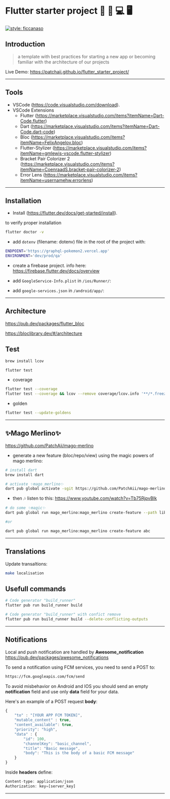 # Flutter starter project 🚦 📱 💻 🖥️

[![style: ficcanaso](https://img.shields.io/badge/style-ficcanaso-yellow)](https://github.com/dbbd59/ficcanaso)

## Introduction

> a template with best practices for starting a new app or becoming familiar with the architecture of our projects

Live Demo: <https://patchaii.github.io/flutter_starter_project/>

---

## Tools

- VSCode (<https://code.visualstudio.com/download>).
- VSCode Extensions
  - Flutter (<https://marketplace.visualstudio.com/items?itemName=Dart-Code.flutter>)
  - Dart (<https://marketplace.visualstudio.com/items?itemName=Dart-Code.dart-code>)
  - Bloc (<https://marketplace.visualstudio.com/items?itemName=FelixAngelov.bloc>)
  - Flutter-Stylizer (<https://marketplace.visualstudio.com/items?itemName=gmlewis-vscode.flutter-stylizer>)
  - Bracket Pair Colorizer 2 (<https://marketplace.visualstudio.com/items?itemName=CoenraadS.bracket-pair-colorizer-2>)
  - Error Lens (<https://marketplace.visualstudio.com/items?itemName=usernamehw.errorlens>)

---

## Installation

- Install (<https://flutter.dev/docs/get-started/install>).

to verify proper installation

```sh
flutter doctor -v
```

- add `dotenv` (filename: dotenv) file in the root of the project with:

```sh
ENDPOINT='https://graphql-pokemon2.vercel.app'
ENVIRONMENT='dev/prod/qa'
```

- create a firebase project. info here:
<https://firebase.flutter.dev/docs/overview>

- add `GoogleService-Info.plist` in `/ios/Runner/`:
- add `google-services.json` in `/android/app/`:

---

## Architecture

<https://pub.dev/packages/flutter_bloc>

<https://bloclibrary.dev/#/architecture>

## Test

```sh
brew install lcov
```

```sh
flutter test
```

- coverage

```sh
flutter test --coverage
flutter test --coverage && lcov --remove coverage/lcov.info '**/*.freezed.dart' '**/*.g.dart' '**/*.graphql.dart' '**/*.part.dart' '**/*.config.dart' '**/*_event.dart' '**/*_state.dart' '**/*_repo.dart' '**/core/*' '**/*_controller.dart' '**/alert/*.dart' -o coverage/lcov.info && genhtml coverage/lcov.info --output=coverage && open coverage/index.html

```

- golden

```sh
flutter test --update-goldens
```

---

## ✨Mago Merlino✨

<https://github.com/PatchAii/mago-merlino>

- generate a new feature (bloc/repo/view) using the magic powers of mago merlino:

```sh
# install dart
brew install dart

# activate ✨mago_merlino✨
dart pub global activate -sgit https://github.com/PatchAii/mago-merlino.git

```

- then 🎶 listen to this: <https://www.youtube.com/watch?v=Tb75RjpvBIk>

```sh
# do some ✨magic✨
dart pub global run mago_merlino:mago_merlino create-feature --path lib/feature/abc

#or

dart pub global run mago_merlino:mago_merlino create-feature abc
```

---

## Translations

Update transaltions:

```sh
make localisation
```

## Usefull commands

```sh
# Code generator "build_runner"
flutter pub run build_runner build

# Code generator "build_runner" with confict remove
flutter pub run build_runner build --delete-conflicting-outputs
```

---

## Notifications

Local and push notification are handled by **Awesome_notification**
<https://pub.dev/packages/awesome_notifications>

To send a notification using FCM services, you need to send a POST to:

```sh
https://fcm.googleapis.com/fcm/send
```

To avoid misbehavior on Android and IOS you should send an empty **notification** field and use only **data** field for your data.

Here's an example of a POST request **body**:

```javascript
{
    "to" : "[YOUR APP FCM TOKEN]",
    "mutable_content" : true,
    "content_available": true,
    "priority": "high",
    "data" : {
        "id": 100,
        "channelKey": "basic_channel",
        "title": "Basic message",
        "body": "This is the body of a basic FCM message"
    }
}
```

Inside **headers** define:

```javascript
Content-type: application/json
Authorization: key=[server_key]
```

---
